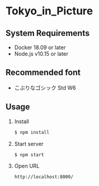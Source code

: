 # Tokyo_in_Picture

## System Requirements

- Docker 18.09 or later
- Node.js v10.15 or later

## Recommended font

- こぶりなゴシック Std W6

## Usage

1. Install

	``` bash
	$ npm install
	```

2. Start server

	``` bash
	$ npm start
	```

3. Open URL

	```
	http://localhost:8000/
	```
